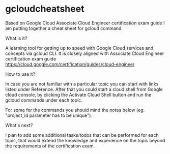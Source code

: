 # gcloudcheatsheet
Based on Google Cloud Associate Cloud Engineer certification exam guide I am putting together a cheat sheet for gcloud  command.

What is it?

A learning tool for getting up to speed with Google Cloud services and concepts via gcloud CLI. It is closely aligned with Associate Cloud Engineer
certification exam guide https://cloud.google.com/certification/guides/cloud-engineer


How to use it?

In case you are not familiar with a particular topic you can start with links listed under Reference.
After that you could start a cloud shell from Google cloud console, by clicking the Activate Cloud Shell button and run the gcloud commands under each topic.

For some for the commands you should mind the notes below (eg. "project_id parameter has to be unique").


What's next?

I plan to add some additional tasks/todos that can be performed for each topic, that would extend the knowledge and experience on the topic beyond the requirements of the certification exam.
